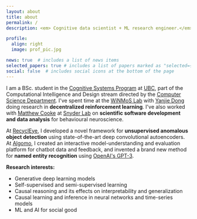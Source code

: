 ```yaml
---
layout: about
title: about
permalink: /
description: <em> Cognitive data scientist + ML research engineer.</em> <br> BSc. Cognitive Systems - Computational Intelligence and Design.

profile:
  align: right
  image: prof_pic.jpg

news: true  # includes a list of news items
selected_papers: true # includes a list of papers marked as "selected={true}"
social: false  # includes social icons at the bottom of the page
---
```


I am a BSc. student in the [Cognitive Systems Program](https://cogsys.ubc.ca/) at [UBC](https://www.ubc.ca/), part of the Computational Intelligence and Design stream directed by the [Computer Science Department](https://www.cs.ubc.ca/). I've spent time at the [WiNMoS Lab](http://winmos.ece.ubc.ca/Welcome_to_WiNMoS) with [Yanjie Dong](http://www.ece.ubc.ca/~ydong16/index.html) doing research in <strong>decentralized reinforcement learning</strong>. I've also worked with [Matthew Cooke](https://matthewcooke.ca/) at [Snyder Lab](http://snyderlab.com/) on <strong>scientific software development and data analysis</strong> for behavioural neuroscience.

At [RecyclEye](https://recycleye.com/), I developed a novel framework for <strong>unsupervised anomalous object detection</strong> using state-of-the-art deep convolutional autoencoders. At [Algomo](https://www.algomo.com/), I created an interactive model-understanding and evaluation platform for chatbot data and feedback, and invented a brand new method for <strong>named entity recognition</strong> using [OpenAI's GPT-3](https://openai.com/blog/gpt-3-apps/). 

<strong>Research interests:</strong>
- Generative deep learning models
- Self-supervised and semi-supervised learning 
- Causal reasoning and its effects on interpretability and generalization
- Causal learning and inference in neural networks and time-series models
- ML and AI for social good